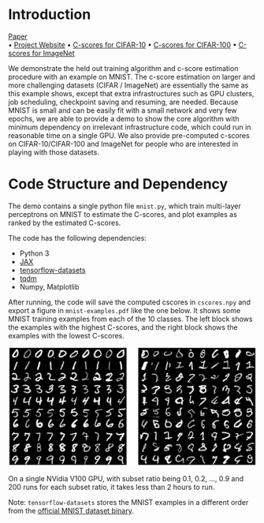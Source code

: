 # Introduction

[Paper](https://arxiv.org/abs/2002.03206)	
&bull; [Project Website](https://pluskid.github.io/structural-regularity/)
&bull; [C-scores for CIFAR-10](https://pluskid.github.io/structural-regularity/cscores/cifar10-cscores-orig-order.npz)
&bull; [C-scores for CIFAR-100](https://pluskid.github.io/structural-regularity/cscores/cifar100-cscores-orig-order.npz)
&bull; [C-scores for ImageNet](https://pluskid.github.io/structural-regularity/cscores/imagenet-cscores-with-filename.npz)


We demonstrate the held out training algorithm and c-score estimation procedure 
with an example on MNIST. The c-score estimation on larger and more challenging datasets
(CIFAR / ImageNet) are essentially the same as this example shows, except that extra infrastructures
such as GPU clusters, job scheduling, checkpoint saving and resuming, are needed.
Because MNIST is small and can be easily fit with a small network and very few epochs, 
we are able to provide a demo to show the core algorithm with minimum dependency on 
irrelevant infrastructure code, which could run in reasonable time on a single GPU. 
We also provide pre-computed c-scores on CIFAR-10/CIFAR-100 and ImageNet for people
who are interested in playing with those datasets.

# Code Structure and Dependency

The demo contains a single python file `mnist.py`, which train multi-layer perceptrons on MNIST
to estimate the C-scores, and plot examples as ranked by the estimated C-scores.

The code has the following dependencies:

- Python 3
- [JAX](https://github.com/google/jax)
- [tensorflow-datasets](https://www.tensorflow.org/datasets)
- [tqdm](https://github.com/tqdm/tqdm)
- Numpy, Matplotlib

After running, the code will save the computed cscores in `cscores.npy` and
export a figure in `mnist-examples.pdf` like the one below. It shows some MNIST 
training examples from each of the 10 classes. 
The left block shows the examples with the highest C-scores,
and the right block shows the examples with the lowest C-scores.

![MNIST Examples](mnist-examples.png)

On a single NVidia V100 GPU, with subset ratio being 0.1, 0.2, ..., 0.9
and 200 runs for each subset ratio, it takes less than 2 hours to run.

Note: `tensorflow-datasets` stores the MNIST examples in a different order
from the [official MNIST dataset binary](http://yann.lecun.com/exdb/mnist/).
